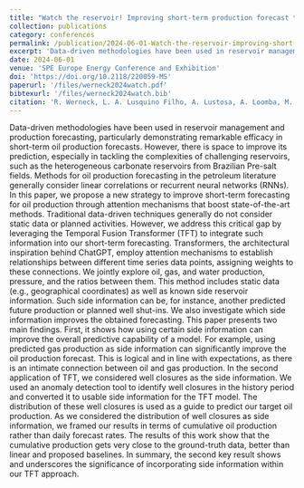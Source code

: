 ```yaml
---
title: "Watch the reservoir! Improving short-term production forecast through transformers"
collection: publications
category: conferences
permalink: /publication/2024-06-01-Watch-the-reservoir-improving-short-term-production-forecast-through-transformers
excerpt: 'Data-driven methodologies have been used in reservoir management and production forecasting, particularly demonstrating remarkable efficacy in short-term oil production forecasts. However, there is space to improve its prediction, especially in tackling the complexities of challenging reservoirs, such as the heterogeneous carbonate reservoirs from Brazilian Pre-salt fields. In this paper, we propose a new strategy to improve short-term forecasting for oil production through attention mechanisms that boost state-of-the-art methods.'
date: 2024-06-01
venue: 'SPE Europe Energy Conference and Exhibition'
doi: 'https://doi.org/10.2118/220059-MS'
paperurl: '/files/werneck2024watch.pdf'
bibtexurl: '/files/werneck2024watch.bib'
citation: 'R. Werneck, L. A. Lusquino Filho, A. Lustosa, A. Loomba, M. M. Gonçalves, A. Esmin, S. Salavati, E. Morais, P. Ribeiro Mendes Junior, M. Zampieri, M. Amaral, O. C. Linares, M. Castro, R. Moura, D. J. Schiozer, A. Mello Ferreira, A. Davolio, and A. Rocha. Watch the reservoir! Improving short-term production forecast through transformers. volume SPE Europe Energy Conference and Exhibition of SPE Europec featured at EAGE Conference and Exhibition, page D031S016R002, 06 2024.'
---
```


Data-driven methodologies have been used in reservoir management and production forecasting, particularly demonstrating remarkable efficacy in short-term oil production forecasts. However, there is space to improve its prediction, especially in tackling the complexities of challenging reservoirs, such as the heterogeneous carbonate reservoirs from Brazilian Pre-salt fields. Methods for oil production forecasting in the petroleum literature generally consider linear correlations or recurrent neural networks (RNNs). In this paper, we propose a new strategy to improve short-term forecasting for oil production through attention mechanisms that boost state-of-the-art methods. Traditional data-driven techniques generally do not consider static data or planned activities. However, we address this critical gap by leveraging the Temporal Fusion Transformer (TFT) to integrate such information into our short-term forecasting. Transformers, the architectural inspiration behind ChatGPT, employ attention mechanisms to establish relationships between different time series data points, assigning weights to these connections. We jointly explore oil, gas, and water production, pressure, and the ratios between them. This method includes static data (e.g., geographical coordinates) as well as known side reservoir information. Such side information can be, for instance, another predicted future production or planned well shut-ins. We also investigate which side information improves the obtained forecasting. This paper presents two main findings. First, it shows how using certain side information can improve the overall predictive capability of a model. For example, using predicted gas production as side information can significantly improve the oil production forecast. This is logical and in line with expectations, as there is an intimate connection between oil and gas production. In the second application of TFT, we considered well closures as the side information. We used an anomaly detection tool to identify well closures in the history period and converted it to usable side information for the TFT model. The distribution of these well closures is used as a guide to predict our target oil production. As we considered the distribution of well closures as side information, we framed our results in terms of cumulative oil production rather than daily forecast rates. The results of this work show that the cumulative production gets very close to the ground-truth data, better than linear and proposed baselines. In summary, the second key result shows and underscores the significance of incorporating side information within our TFT approach.